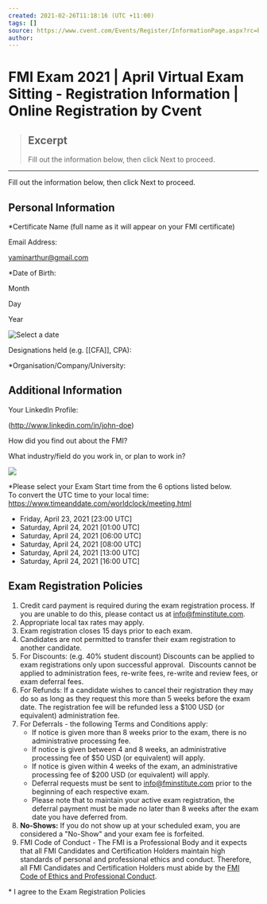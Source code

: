 ```yaml
---
created: 2021-02-26T11:18:16 (UTC +11:00)
tags: []
source: https://www.cvent.com/Events/Register/InformationPage.aspx?rc=bd17a91b-c003-4caf-a880-c692c40c8f1c
author: 
---
```


# FMI Exam 2021 | April Virtual Exam Sitting - Registration Information | Online Registration by Cvent

> ## Excerpt
> Fill out the information below, then click Next to proceed.

---
Fill out the information below, then click Next to proceed.

## Personal Information

\*Certificate Name (full name as it will appear on your FMI certificate)

Email Address:

yaminarthur@gmail.com

\*Date of Birth:

Month

Day

Year

![Select a date](https://www.cvent.com/a/images/Calendar.gif "Select a date")

Designations held (e.g. [[CFA]], CPA):

\*Organisation/Company/University:

## Additional Information

Your LinkedIn Profile:

 (http://www.linkedin.com/in/john-doe)

How did you find out about the FMI?

What industry/field do you work in, or plan to work in?

![](https://custom.cvent.com/9E759CE160AE4A5EA66EC5986881A69A/pix/875447476ab742578eaf5f01f247ca0a.png)

\*Please select your Exam Start time from the 6 options listed below.  
To convert the UTC time to your local time: https://www.timeanddate.com/worldclock/meeting.html

-   Friday, April 23, 2021 \[23:00 UTC\]
-   Saturday, April 24, 2021 \[01:00 UTC\]
-   Saturday, April 24, 2021 \[06:00 UTC\]
-   Saturday, April 24, 2021 \[08:00 UTC\]
-   Saturday, April 24, 2021 \[13:00 UTC\]
-   Saturday, April 24, 2021 \[16:00 UTC\]

## Exam Registration Policies

1.  Credit card payment is required during the exam registration process. If you are unable to do this, please contact us at [info@fminstitute.com](mailto:info@fminstitute.com).
2.  Appropriate local tax rates may apply.
3.  Exam registration closes 15 days prior to each exam.
4.  Candidates are not permitted to transfer their exam registration to another candidate.
5.  For Discounts: (e.g. 40% student discount) Discounts can be applied to exam registrations only upon successful approval.  Discounts cannot be applied to administration fees, re-write fees, re-write and review fees, or exam deferral fees.
6.  For Refunds: If a candidate wishes to cancel their registration they may do so as long as they request this more than 5 weeks before the exam date. The registration fee will be refunded less a $100 USD (or equivalent) administration fee.
7.  For Deferrals - the following Terms and Conditions apply:
    -   If notice is given more than 8 weeks prior to the exam, there is no administrative processing fee.
    -   If notice is given between 4 and 8 weeks, an administrative processing fee of $50 USD (or equivalent) will apply.
    -   If notice is given within 4 weeks of the exam, an administrative processing fee of $200 USD (or equivalent) will apply.
    -   Deferral requests must be sent to [info@fminstitute.com](mailto:info@fminstitute.com) prior to the beginning of each respective exam.
    -   Please note that to maintain your active exam registration, the deferral payment must be made no later than 8 weeks after the exam date you have deferred from.
8.  **No-Shows:** If you do not show up at your scheduled exam, you are considered a "No-Show" and your exam fee is forfeited.
9.  FMI Code of Conduct \- The FMI is a Professional Body and it expects that all FMI Candidates and Certification Holders maintain high standards of personal and professional ethics and conduct. Therefore, all FMI Candidates and Certification Holders must abide by the [FMI Code of Ethics and Professional Conduct](http://fminstitute.com/code-of-conduct/).

\* I agree to the Exam Registration Policies
